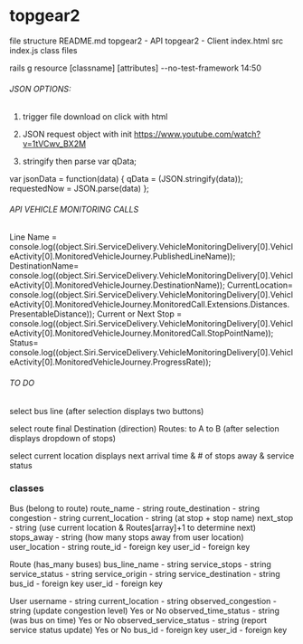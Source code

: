 # topgear2
file structure
  README.md
  topgear2 - API
  topgear2 - Client
    index.html
    src
      index.js
      class files

rails g resource [classname] [attributes] --no-test-framework 14:50

###### JSON OPTIONS: ######
1) trigger file download on click with html
2) JSON request object with init https://www.youtube.com/watch?v=1tVCwv_BX2M

3) stringify then parse
var qData;

var jsonData = function(data) {
  qData = (JSON.stringify(data));
  requestedNow = JSON.parse(data)
};



###### API VEHICLE MONITORING CALLS ######
Line Name = console.log((object.Siri.ServiceDelivery.VehicleMonitoringDelivery[0].VehicleActivity[0].MonitoredVehicleJourney.PublishedLineName));
DestinationName=
console.log((object.Siri.ServiceDelivery.VehicleMonitoringDelivery[0].VehicleActivity[0].MonitoredVehicleJourney.DestinationName));
CurrentLocation=
console.log((object.Siri.ServiceDelivery.VehicleMonitoringDelivery[0].VehicleActivity[0].MonitoredVehicleJourney.MonitoredCall.Extensions.Distances.PresentableDistance));
Current or Next Stop =
console.log((object.Siri.ServiceDelivery.VehicleMonitoringDelivery[0].VehicleActivity[0].MonitoredVehicleJourney.MonitoredCall.StopPointName));
Status=
console.log((object.Siri.ServiceDelivery.VehicleMonitoringDelivery[0].VehicleActivity[0].MonitoredVehicleJourney.ProgressRate));


###### TO DO ######
select bus line
(after selection displays two buttons)

select route final Destination (direction)
Routes:
to A
to B
(after selection displays dropdown of stops)

select current location
displays next arrival time & # of stops away & service status


### classes ###
Bus (belong to route)
  route_name - string
  route_destination - string
  congestion - string
  current_location - string (at stop + stop name)
  next_stop - string (use current location & Routes[array]+1 to determine next)
  stops_away - string (how many stops away from user location)
  user_location - string
  route_id - foreign key
  user_id - foreign key

Route (has_many buses)
  bus_line_name - string
  service_stops - string
  service_status - string
  service_origin - string
  service_destination - string
  bus_id - foreign key
  user_id - foreign key

User
  username - string
  current_location - string
  observed_congestion - string (update congestion level) Yes or No
  observed_time_status - string (was bus on time) Yes or No
  observed_service_status - string (report service status update) Yes or No
  bus_id - foreign key
  user_id - foreign key

